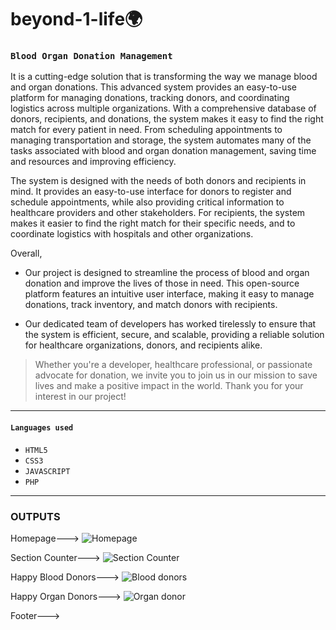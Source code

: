 # **beyond-1-life🌍** 


### `Blood Organ Donation Management` 
It is a cutting-edge solution that is transforming the way we manage blood and organ donations. This advanced system provides an easy-to-use platform for managing donations, tracking donors, and coordinating logistics across multiple organizations. With a comprehensive database of donors, recipients, and donations, the system makes it easy to find the right match for every patient in need. From scheduling appointments to managing transportation and storage, the system automates many of the tasks associated with blood and organ donation management, saving time and resources and improving efficiency.

The system is designed with the needs of both donors and recipients in mind. It provides an easy-to-use interface for donors to register and schedule appointments, while also providing critical information to healthcare providers and other stakeholders. For recipients, the system makes it easier to find the right match for their specific needs, and to coordinate logistics with hospitals and other organizations.

Overall,
 *  Our project is designed to streamline the process of blood and organ donation and improve the lives of those in need. This open-source platform features an intuitive user interface, making it easy to manage donations, track inventory, and match donors with recipients.

 * Our dedicated team of developers has worked tirelessly to ensure that the system is efficient, secure, and scalable, providing a reliable solution for healthcare organizations, donors, and recipients alike.

> Whether you're a developer, healthcare professional, or passionate advocate for donation, we invite you to join us in our mission to save lives and make a positive impact in the world. Thank you for your interest in our project!
***
####  `Languages used`
* `HTML5`
* `CSS3`
* `JAVASCRIPT`
* `PHP`
***
### OUTPUTS
Homepage--->
![Homepage](https://github.com/justani02/beyond-1-life/assets/110666634/2697380a-2b6e-446e-a730-24125c8d4ec8)

Section Counter--->
![Section Counter](https://github.com/justani02/beyond-1-life/assets/110666634/38c5749a-a028-4bf8-b34d-3a2a5de4c800)

Happy Blood Donors--->
![Blood donors](https://github.com/justani02/beyond-1-life/assets/110666634/363d6e6d-7b51-4971-8f41-684f99aebffb)

Happy Organ Donors--->
![Organ donor](https://github.com/justani02/beyond-1-life/assets/110666634/51fc2b90-221f-4d3a-bd1f-9ca44066de69)

Footer--->




